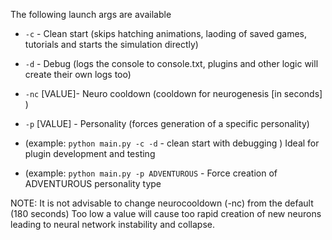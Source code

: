 The following launch args are available

* `-c` - Clean start (skips hatching animations, laoding of saved games, tutorials and starts the simulation directly)
* `-d` - Debug (logs the console to console.txt, plugins and other logic will create their own logs too)
* `-nc` [VALUE]- Neuro cooldown (cooldown for neurogenesis [in seconds] )
* `-p` [VALUE] - Personality (forces generation of a specific personality)


* (example: `python main.py -c -d` - clean start with debugging ) Ideal for plugin development and testing
* (example: `python main.py -p ADVENTUROUS` - Force creation of ADVENTUROUS personality type

NOTE: It is not advisable to change neurocooldown (-nc) from the default (180 seconds) 
Too low a value will cause too rapid creation of new neurons leading to neural network instability and collapse. 
